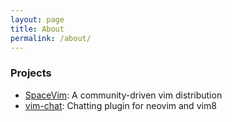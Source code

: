 ```yaml
---
layout: page
title: About
permalink: /about/
---
```


### Projects

- [SpaceVim](https://github.com/SpaceVim/SpaceVim): A community-driven vim distribution
- [vim-chat](https://github.com/vim-chat/vim-chat): Chatting plugin for neovim and vim8


